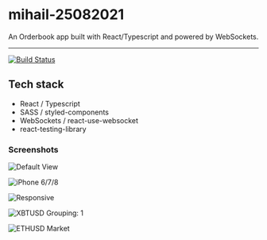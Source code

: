 # mihail-25082021
An Orderbook app built with React/Typescript and powered by WebSockets.

<hr />

<!-- prettier-ignore-start -->
[![Build Status][build-badge]][build]

[build-badge]: https://img.shields.io/github/deployments/mihailgaberov/mihail-25082021/production?label=vercel&logoColor=vercel
[build]: https://github.com/mihailgaberov/mihail-25082021/deployments
<!-- prettier-ignore-end -->

## Tech stack
 - React / Typescript
 - SASS / styled-components
 - WebSockets / react-use-websocket
 - react-testing-library
 
### Screenshots
![Default View](https://github.com/mihailgaberov/mihail-25082021/blob/master/screenshots/default_view.png)

![iPhone 6/7/8](https://github.com/mihailgaberov/mihail-25082021/blob/master/screenshots/iphone678.png)

![Responsive](https://github.com/mihailgaberov/mihail-25082021/blob/master/screenshots/responsive.png)

![XBTUSD Grouping: 1](https://github.com/mihailgaberov/mihail-25082021/blob/master/screenshots/XBTUSD_grouping_1.png)

![ETHUSD Market](https://github.com/mihailgaberov/mihail-25082021/blob/master/screenshots/ETHUSD_market.png)
